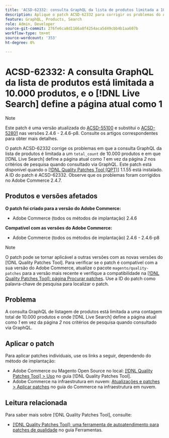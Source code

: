 ```yaml
---
title: 'ACSD-62332: consulta GraphQL da lista de produtos limitada a 10.000 produtos e  [!DNL Live Search] define a página atual como 1'
description: Aplique o patch ACSD-62332 para corrigir os problemas do Adobe Commerce em que a consulta do GraphQL da lista de produtos é limitada a uma contagem total de 10.000 produtos e em que [!DNL Live Search] define a página atual como *1* em vez da página *2* nos critérios de pesquisa quando consultado por meio do GraphQL.
feature: GraphQL, Products, Search
role: Admin, Developer
source-git-commit: 276fe6ca8d1166a8f4254aca5d49cbb4b1aa607b
workflow-type: tm+mt
source-wordcount: '353'
ht-degree: 0%

---
```


# ACSD-62332: A consulta GraphQL da lista de produtos está limitada a 10.000 produtos, e o [!DNL Live Search] define a página atual como 1

>[!NOTE]
>
>Este patch é uma versão atualizada do [ACSD-55100](/help/tools/quality-patches-tool/patches-available-in-qpt/v1-1-46/acsd-55100-graphql-does-not-return-products-beyond-10k-in-the-search-results.md) e substitui o [ACSD-52801](/help/tools/quality-patches-tool/patches-available-in-qpt/v1-1-40/acsd-52801-graphql-product-filter-query-not-showing-partial-match-results.md) nas versões 2.4.6 - 2.4.6-p8. Consulte os artigos correspondentes para obter mais detalhes.

O patch ACSD-62332 corrige os problemas em que a consulta GraphQL da lista de produtos é limitada a um `total_count` de 10.000 produtos e em que [!DNL Live Search] define a página atual como *1* em vez da página *2* nos critérios de pesquisa quando consultado via GraphQL. Este patch está disponível quando o [[!DNL Quality Patches Tool (QPT)]](/help/tools/quality-patches-tool/quality-patches-tool-to-self-serve-quality-patches.md) 1.1.55 está instalado. A ID do patch é ACSD-62332. Observe que os problemas foram corrigidos no Adobe Commerce 2.4.7.

## Produtos e versões afetados

**O patch foi criado para a versão do Adobe Commerce:**

* Adobe Commerce (todos os métodos de implantação) 2.4.6

**Compatível com as versões do Adobe Commerce:**

* Adobe Commerce (todos os métodos de implantação) 2.4.6 - 2.4.6-p8

>[!NOTE]
>
>O patch pode se tornar aplicável a outras versões com as novas versões do [!DNL Quality Patches Tool]. Para verificar se o patch é compatível com a sua versão do Adobe Commerce, atualize o pacote `magento/quality-patches` para a versão mais recente e verifique a compatibilidade na [[!DNL Quality Patches Tool]: página Procurar patches](https://experienceleague.adobe.com/tools/commerce-quality-patches/index.html). Use a ID do patch como palavra-chave de pesquisa para localizar o patch.

## Problema

A consulta GraphQL de listagem de produtos está limitada a uma contagem total de 10.000 produtos e onde [!DNL Live Search] define a página atual como *1* em vez da página *2* nos critérios de pesquisa quando consultado via GraphQL.

## Aplicar o patch

Para aplicar patches individuais, use os links a seguir, dependendo do método de implantação:

* Adobe Commerce ou Magento Open Source no local: [[!DNL Quality Patches Tool] > Uso](/help/tools/quality-patches-tool/usage.md) no guia [!DNL Quality Patches Tool].
* Adobe Commerce na infraestrutura em nuvem: [Atualizações e patches > Aplicar patches](https://experienceleague.adobe.com/docs/commerce-cloud-service/user-guide/develop/upgrade/apply-patches.html) no guia do Commerce na infraestrutura em nuvem.


## Leitura relacionada

Para saber mais sobre [!DNL Quality Patches Tool], consulte:

* [[!DNL Quality Patches Tool]: uma ferramenta de autoatendimento para patches de qualidade](/help/tools/quality-patches-tool/quality-patches-tool-to-self-serve-quality-patches.md) no guia Ferramentas.
